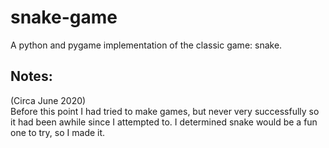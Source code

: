 # snake-game
A python and pygame implementation of the classic game: snake.

## Notes:
(Circa June 2020)  
Before this point I had tried to make games, but never very successfully so it had been awhile since I attempted to. I determined snake would be a fun one to try, so I made it.
